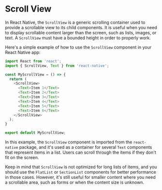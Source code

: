 # Scroll View

In React Native, the `ScrollView` is a generic scrolling container used to provide a scrollable view to its child components. It is useful when you need to display scrollable content larger than the screen, such as lists, images, or text. A `ScrollView` must have a bounded height in order to properly work.

Here's a simple example of how to use the `ScrollView` component in your React Native app:

```javascript
import React from 'react';
import { ScrollView, Text } from 'react-native';

const MyScrollView = () => {
  return (
    <ScrollView>
      <Text>Item 1</Text>
      <Text>Item 2</Text>
      <Text>Item 3</Text>
      <Text>Item 4</Text>
      <Text>Item 5</Text>
      <Text>Item 6</Text>
    </ScrollView>
  );
}

export default MyScrollView;
```

In this example, the `ScrollView` component is imported from the `react-native` package, and it's used as a container for several `Text` components that represent items in a list. Users can scroll through the items if they don't fit on the screen.

Keep in mind that `ScrollView` is not optimized for long lists of items, and you should use the `FlatList` or `SectionList` components for better performance in those cases. However, it's still useful for smaller content where you need a scrollable area, such as forms or when the content size is unknown.